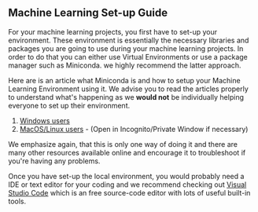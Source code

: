 ## Machine Learning Set-up Guide 

For your machine learning projects, you first have to set-up your environment. These environment is essentially the necessary libraries and packages you are going to use during your machine learning projects. In order to do that you can either use Virtual Environments or use a package manager such as Miniconda. we highly recommend the latter approach. 

Here are is an article what Miniconda is and how to setup your Machine Learning Environment using it. We advise you to read the articles properly to understand what's happening as we **would not** be individually helping everyone to set up their environment. 

1. [Windows users](https://realpython.com/python-windows-machine-learning-setup/)
2. [MacOS/Linux users](https://towardsdatascience.com/get-your-computer-ready-for-machine-learning-how-what-and-why-you-should-use-anaconda-miniconda-d213444f36d6) - (Open in Incognito/Private Window if necessary)

We emphasize again, that this is only one way of doing it and there are many other resources available online and encourage it to troubleshoot if you're having any problems. 

Once you have set-up the local environment, you would probably need a IDE or text editor for your coding and we recommend checking out [Visual Studio Code](https://code.visualstudio.com/) which is an free source-code editor with lots of useful built-in tools. 